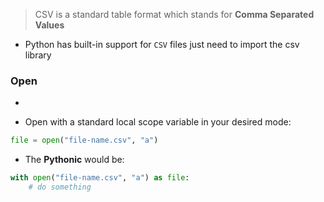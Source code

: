 > CSV is a standard table format which stands for **Comma Separated Values** 

- Python has built-in support for `CSV` files just need to import the csv library

### Open
- 

- Open with a standard local scope variable in your desired mode:
```python
file = open("file-name.csv", "a")
```

- The **Pythonic** would be:
```python
with open("file-name.csv", "a") as file:
	# do something
```

